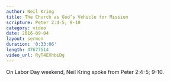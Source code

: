 ```yaml
---
author: Neil Kring
title: The Church as God’s Vehicle for Mission
scripture: Peter 2:4-5; 9-10
category: video
date: 2016-09-04
layout: sermon
duration: '0:33:06' 
length: 47677514
video_url: RyT4EXhbiDg
---
```


On Labor Day weekend, Neil Kring spoke from Peter 2:4-5; 9-10.
